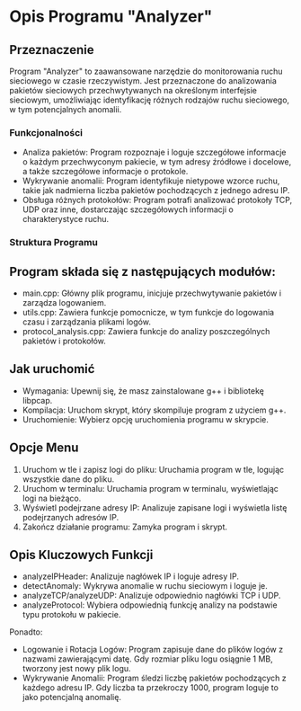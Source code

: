 # Opis Programu "Analyzer"
## Przeznaczenie
Program "Analyzer" to zaawansowane narzędzie do monitorowania ruchu sieciowego w czasie rzeczywistym. Jest przeznaczone do analizowania pakietów sieciowych przechwytywanych na określonym interfejsie sieciowym, umożliwiając identyfikację różnych rodzajów ruchu sieciowego, w tym potencjalnych anomalii.

### Funkcjonalności
- Analiza pakietów: Program rozpoznaje i loguje szczegółowe informacje o każdym przechwyconym pakiecie, w tym adresy źródłowe i docelowe, a także szczegółowe informacje o protokole.
- Wykrywanie anomalii: Program identyfikuje nietypowe wzorce ruchu, takie jak nadmierna liczba pakietów pochodzących z jednego adresu IP.
- Obsługa różnych protokołów: Program potrafi analizować protokoły TCP, UDP oraz inne, dostarczając szczegółowych informacji o charakterystyce ruchu.
  
### Struktura Programu
## Program składa się z następujących modułów:

- main.cpp: Główny plik programu, inicjuje przechwytywanie pakietów i zarządza logowaniem.
- utils.cpp: Zawiera funkcje pomocnicze, w tym funkcje do logowania czasu i zarządzania plikami logów.
- protocol_analysis.cpp: Zawiera funkcje do analizy poszczególnych pakietów i protokołów.
  
## Jak uruchomić
- Wymagania: Upewnij się, że masz zainstalowane g++ i bibliotekę libpcap.
- Kompilacja: Uruchom skrypt, który skompiluje program z użyciem g++.
- Uruchomienie: Wybierz opcję uruchomienia programu w skrypcie.

## Opcje Menu
1. Uruchom w tle i zapisz logi do pliku: Uruchamia program w tle, logując wszystkie dane do pliku.
2. Uruchom w terminalu: Uruchamia program w terminalu, wyświetlając logi na bieżąco.
3. Wyświetl podejrzane adresy IP: Analizuje zapisane logi i wyświetla listę podejrzanych adresów IP.
4. Zakończ działanie programu: Zamyka program i skrypt.

## Opis Kluczowych Funkcji
- analyzeIPHeader: Analizuje nagłówek IP i loguje adresy IP.
- detectAnomaly: Wykrywa anomalie w ruchu sieciowym i loguje je.
- analyzeTCP/analyzeUDP: Analizuje odpowiednio nagłówki TCP i UDP.
- analyzeProtocol: Wybiera odpowiednią funkcję analizy na podstawie typu protokołu w pakiecie.

Ponadto:
- Logowanie i Rotacja Logów: Program zapisuje dane do plików logów z nazwami zawierającymi datę. Gdy rozmiar pliku logu osiągnie 1 MB, tworzony jest nowy plik logu.
- Wykrywanie Anomalii: Program śledzi liczbę pakietów pochodzących z każdego adresu IP. Gdy liczba ta przekroczy 1000, program loguje to jako potencjalną anomalię.
